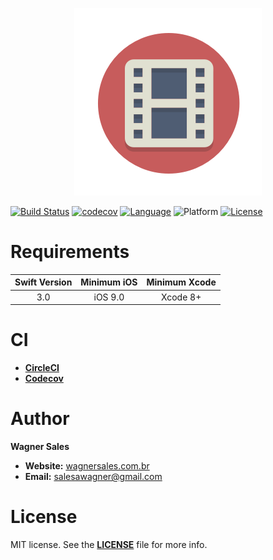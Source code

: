 <p align="center"><img src="_files/Documentation/Logo.png" alt="wasmovie Banner"></p>

[![Build Status](https://travis-ci.org/salesawagner/wasmovie.svg?branch=master&style=flat)](https://travis-ci.org/salesawagner/wasmovie)
[![codecov](https://codecov.io/gh/salesawagner/wasmovie/branch/master/graph/badge.svg)](https://codecov.io/gh/salesawagner/wasmovie)
[![Language](https://img.shields.io/badge/language-Swift%203.0-orange.svg?style=flat)](https://developer.apple.com/swift/)
![Platform](https://img.shields.io/badge/platform-iOS-ffc713.svg?style=flat)
[![License](https://img.shields.io/badge/license-MIT-lightgrey.svg?style=flat)](https://github.com/salesawagner/wasmovie/blob/master/LICENSE)

Requirements
=====================
| Swift Version | Minimum iOS  | Minimum Xcode  |
|:--------------------:|:---------------------------:|:----------------------------:|
| 3.0 | iOS 9.0 | Xcode 8+ |

CI
=====================
- **<a href="http://circleci.com"> CircleCI </a>**
- **<a href="https://codecov.io"> Codecov </a>**

Author
==================
**Wagner Sales**

- **Website:** <a href="http://www.wagnersales.com.br">wagnersales.com.br</a>
- **Email:** <a href="mailto:salesawagner@gmail.com">salesawagner@gmail.com</a>

License
================
MIT license. See the **[LICENSE](https://github.com/salesawagner/wasmovie/blob/master/LICENSE)** file for more info.